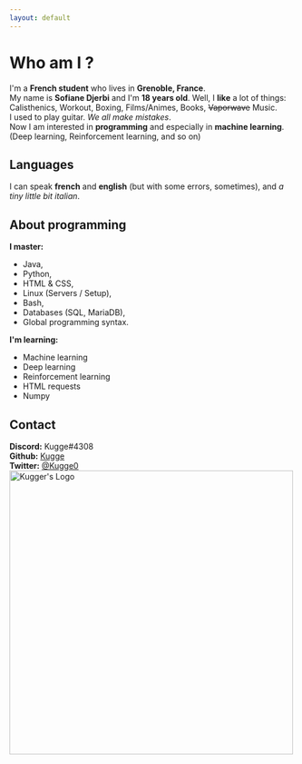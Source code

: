 ```yaml
---
layout: default
---
```

# Who am I ?
I'm a **French student** who lives in **Grenoble, France**.  
My name is **Sofiane Djerbi** and I'm **18 years old**.
Well, I **like** a lot of things: Calisthenics, Workout, Boxing, Films/Animes, Books, ~~Vaporwave~~ Music.  
I used to play guitar. *We all make mistakes*.  
Now I am interested in **programming** and especially in **machine learning**. (Deep learning, Reinforcement learning, and so on)  

## Languages
I can speak **french** and **english** (but with some errors, sometimes), and *a tiny little bit italian*.

## About programming
**I master:**
- Java, 
- Python, 
- HTML & CSS,
- Linux (Servers / Setup),
- Bash,
- Databases (SQL, MariaDB),
- Global programming syntax.

**I'm learning:**
- Machine learning
- Deep learning
- Reinforcement learning
- HTML requests
- Numpy

## Contact
**Discord:** Kugge#4308  
**Github:** [Kugge](https://github.com/Kugge)  
**Twitter:** [@Kugge0](https://twitter.com/Kugge0)  <br>
<img alt="Kugger's Logo" width="500" height="500" src="https://pbs.twimg.com/profile_images/1084221845270872064/wEaWd3VX_400x400.jpg" style="margin-left:auto, margin-right:auto">
